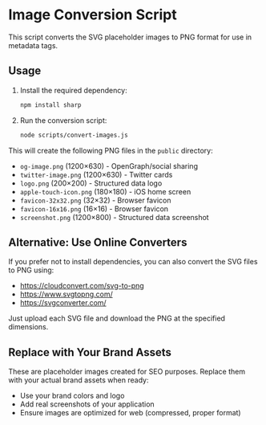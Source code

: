 # Image Conversion Script

This script converts the SVG placeholder images to PNG format for use in metadata tags.

## Usage

1. Install the required dependency:
   ```bash
   npm install sharp
   ```

2. Run the conversion script:
   ```bash
   node scripts/convert-images.js
   ```

This will create the following PNG files in the `public` directory:
- `og-image.png` (1200×630) - OpenGraph/social sharing
- `twitter-image.png` (1200×630) - Twitter cards
- `logo.png` (200×200) - Structured data logo
- `apple-touch-icon.png` (180×180) - iOS home screen
- `favicon-32x32.png` (32×32) - Browser favicon
- `favicon-16x16.png` (16×16) - Browser favicon
- `screenshot.png` (1200×800) - Structured data screenshot

## Alternative: Use Online Converters

If you prefer not to install dependencies, you can also convert the SVG files to PNG using:
- https://cloudconvert.com/svg-to-png
- https://www.svgtopng.com/
- https://svgconverter.com/

Just upload each SVG file and download the PNG at the specified dimensions.

## Replace with Your Brand Assets

These are placeholder images created for SEO purposes. Replace them with your actual brand assets when ready:
- Use your brand colors and logo
- Add real screenshots of your application
- Ensure images are optimized for web (compressed, proper format)


